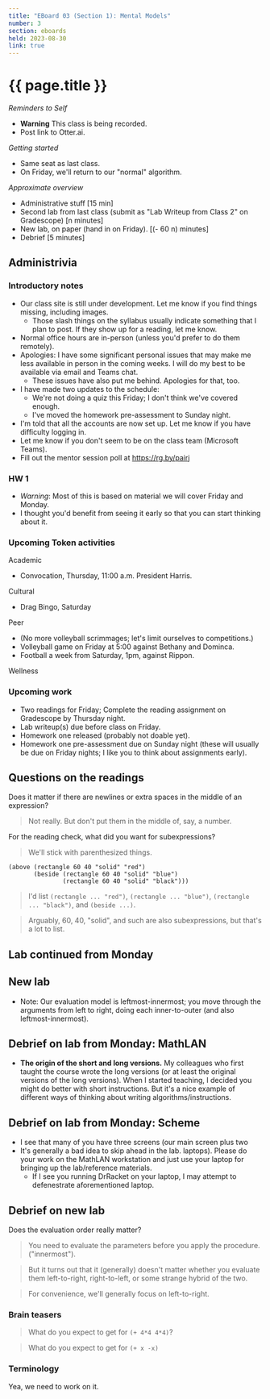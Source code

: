 ```yaml
---
title: "EBoard 03 (Section 1): Mental Models"
number: 3
section: eboards
held: 2023-08-30
link: true
---
```

# {{ page.title }}

_Reminders to Self_

* **Warning** This class is being recorded.
* Post link to Otter.ai.

_Getting started_ 

* Same seat as last class.
* On Friday, we'll return to our "normal" algorithm.

_Approximate overview_

* Administrative stuff [15 min]
* Second lab from last class (submit as "Lab Writeup from Class 2" on Gradescope) [n minutes]
* New lab, on paper (hand in on Friday). [(- 60 n) minutes]
* Debrief [5 minutes]

Administrivia
-------------

### Introductory notes

* Our class site is still under development.  Let me know if you find
  things missing, including images.
    * Those slash things on the syllabus usually indicate something
      that I plan to post.  If they show up for a reading, let me know.
* Normal office hours are in-person (unless you'd prefer to do them
  remotely).
* Apologies: I have some significant personal issues that may make me less
  available in person in the coming weeks.  I will do my best to be available 
  via email and Teams chat.
    * These issues have also put me behind.  Apologies for that, too.
* I have made two updates to the schedule:
    * We're not doing a quiz this Friday; I don't think we've covered enough.
    * I've moved the homework pre-assessment to Sunday night.
* I'm told that all the accounts are now set up.  Let me know if you have 
  difficulty logging in.
* Let me know if you don't seem to be on the class team (Microsoft Teams).
* Fill out the mentor session poll at <https://rg.by/pairj>

### HW 1

* _Warning_: Most of this is based on material we will cover Friday and Monday.
* I thought you'd benefit from seeing it early so that you can start thinking
  about it.

### Upcoming Token activities

Academic

* Convocation, Thursday, 11:00 a.m.  President Harris.

Cultural

* Drag Bingo, Saturday

Peer

* (No more volleyball scrimmages; let's limit ourselves to competitions.)
* Volleyball game on Friday at 5:00 against Bethany and Dominca.
* Football a week from Saturday, 1pm, against Rippon.

Wellness

### Upcoming work

* Two readings for Friday; Complete the reading assignment on Gradescope by 
  Thursday night.
* Lab writeup(s) due before class on Friday.
* Homework one released (probably not doable yet).
* Homework one pre-assessment due on Sunday night (these will usually be due
  on Friday nights; I like you to think about assignments early).

Questions on the readings
-------------------------

Does it matter if there are newlines or extra spaces in the middle of an
expression?

> Not really.  But don't put them in the middle of, say, a number.

For the reading check, what did you want for subexpressions?

> We'll stick with parenthesized things.

```
(above (rectangle 60 40 "solid" "red")
       (beside (rectangle 60 40 "solid" "blue")
               (rectangle 60 40 "solid" "black")))
```

> I'd list `(rectangle ... "red")`, `(rectangle ... "blue")`,
  `(rectangle ... "black")`, and `(beside ...)`.

> Arguably, 60, 40, "solid", and such are also subexpressions, but that's
  a lot to list.

Lab continued from Monday
-------------------------

New lab
-------

* Note: Our evaluation model is leftmost-innermost; you move through
  the arguments from left to right, doing each inner-to-outer (and also
  leftmost-innermost).

Debrief on lab from Monday: MathLAN
-----------------------------------

* **The origin of the short and long versions.**  My colleagues who
  first taught the course wrote the long versions (or at least
  the original versions of the long versions).  When I started
  teaching, I decided you might do better with short instructions.
  But it's a nice example of different ways of thinking about writing
  algorithms/instructions.

Debrief on lab from Monday: Scheme
----------------------------------

* I see that many of you have three screens (our main screen plus two
* It's generally a bad idea to skip ahead in the lab.
  laptops).  Please do your work on the MathLAN workstation and just
  use your laptop for bringing up the lab/reference materials.
    * If I see you running DrRacket on your laptop, I may attempt
      to defenestrate aforementioned laptop.

Debrief on new lab
------------------

Does the evaluation order really matter?

> You need to evaluate the parameters before you apply the procedure.
  ("innermost").

> But it turns out that it (generally) doesn't matter whether you
  evaluate them left-to-right, right-to-left, or some strange hybrid
  of the two.

> For convenience, we'll generally focus on left-to-right.

### Brain teasers

> What do you expect to get for `(+ 4*4 4*4)`?

> What do you expect to get for `(+ x -x)`

### Terminology

Yea, we need to work on it.

